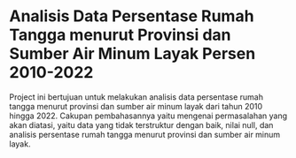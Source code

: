 # Analisis Data Persentase Rumah Tangga menurut Provinsi dan Sumber Air Minum Layak Persen 2010-2022
Project ini bertujuan untuk melakukan analisis data persentase rumah tangga menurut provinsi dan sumber air minum layak dari tahun 2010 hingga 2022. Cakupan pembahasannya yaitu mengenai permasalahan yang akan diatasi, yaitu data yang tidak terstruktur dengan baik, nilai null, dan analisis persentase rumah tangga menurut provinsi dan sumber air minum layak.
